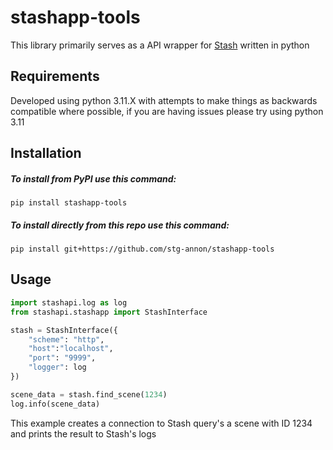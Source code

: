 # stashapp-tools
This library primarily serves as a API wrapper for [Stash](https://github.com/stashapp/stash) written in python

## Requirements
Developed using python 3.11.X with attempts to make things as backwards compatible where possible, if you are having issues please try using python 3.11

## Installation 

##### To install from PyPI use this command:
`pip install stashapp-tools`

##### To install directly from this repo use this command:
`pip install git+https://github.com/stg-annon/stashapp-tools`

## Usage
```python
import stashapi.log as log
from stashapi.stashapp import StashInterface

stash = StashInterface({
    "scheme": "http",
    "host":"localhost",
    "port": "9999",
    "logger": log
})

scene_data = stash.find_scene(1234)
log.info(scene_data)
```
This example creates a connection to Stash query's a scene with ID 1234 and prints the result to Stash's logs

